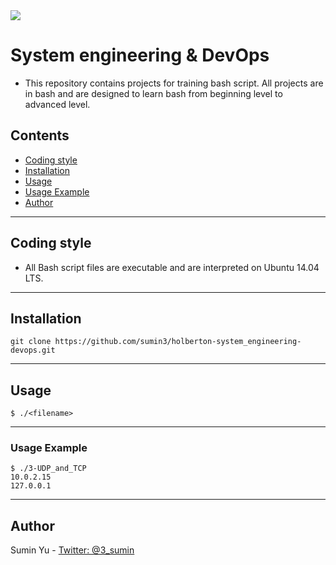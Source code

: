 <img src="https://www.holbertonschool.com/holberton-logo-twitter-card.png">

# System engineering & DevOps
- This repository contains projects for training bash script.  All projects are in bash and are designed to learn bash from beginning level to advanced level.

## Contents
* [Coding style](https://github.com/sumin3/holberton-system_engineering-devops#Coding-style)
* [Installation](https://github.com/sumin3/holberton-system_engineering-devops#installation)
* [Usage](https://github.com/sumin3/holberton-system_engineering-devops#usage)
* [Usage Example](https://github.com/sumin3/holberton-system_engineering-devops#Usage-Example)
* [Author](https://github.com/sumin3/holberton-system_engineering-devops#author)
---

## Coding style
- All Bash script files are executable and are interpreted on Ubuntu 14.04 LTS. 
---

## Installation
```
git clone https://github.com/sumin3/holberton-system_engineering-devops.git
```
---
## Usage
```
$ ./<filename>
```
---
### Usage Example
```
$ ./3-UDP_and_TCP
10.0.2.15
127.0.0.1
```
---
## Author
Sumin Yu - [Twitter: @3_sumin](https://twitter.com/3_sumin)